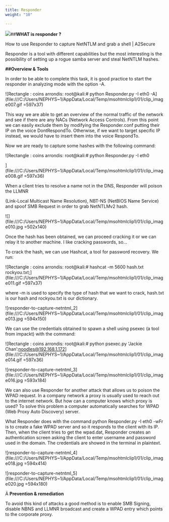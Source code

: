```yaml
---
title: Responder
weight: "10"

---
```


![](/uploads/skull.png)##**WHAT is responder ?**

How to use Responder to capture NetNTLM and grab a shell | A2Secure

Responder is a tool with different capabilities but the most interesting is the possibility of setting up a rogue samba server and steal NetNTLM hashes.

**##Overview & Tools**

In order to be able to complete this task, it is good practice to start the responder in analyzing mode with the option -A.

!\[Rectangle : coins arrondis: root@kali:# python Responder.py -I eth0 -A\](file:///C:/Users/NEPHYS\~1/AppData/Local/Temp/msohtmlclip1/01/clip_image007.gif =597x37)

This way we are able to get an overview of the normal traffic of the network and see if there are any NACs (Network Access Controls). From this point we can easily exclude them by modifying the Responder.conf putting their IP on the voice DontRespondTo. Otherwise, if we want to target specific IP instead, we would have to insert them into the voice RespondTo.

Now we are ready to capture some hashes with the following command:

!\[Rectangle : coins arrondis: root@kali:# python Responder.py -I eth0

\](file:///C:/Users/NEPHYS\~1/AppData/Local/Temp/msohtmlclip1/01/clip_image008.gif =597x36)

When a client tries to resolve a name not in the DNS, Responder will poison the LLMNR

(Link-Local Multicast Name Resolution), NBT-NS (NetBIOS Name Service) and spoof SMB Request in order to grab NetNTLMv2 hash.

!\[\](file:///C:/Users/NEPHYS\~1/AppData/Local/Temp/msohtmlclip1/01/clip_image010.jpg =502x140)

Once the hash has been obtained, we can proceed cracking it or we can relay it to another machine. I like cracking passwords, so…

To crack the hash, we can use Hashcat, a tool for password recovery. We run:

!\[Rectangle : coins arrondis: root@kali:# hashcat -m 5600 hash.txt rockyou.txt;\](file:///C:/Users/NEPHYS\~1/AppData/Local/Temp/msohtmlclip1/01/clip_image011.gif =597x37)

where -m is used to specify the type of hash that we want to crack, hash.txt is our hash and rockyou.txt is our dictionary.

!\[responder-to-capture-netntml_2\](file:///C:/Users/NEPHYS\~1/AppData/Local/Temp/msohtmlclip1/01/clip_image013.jpg =594x150)

We can use the credentials obtained to spawn a shell using psexec (a tool from impackt) with the command:

!\[Rectangle : coins arrondis: root@kali:# python psexec.py ‘Jackie Chan’:noodles@192.168.1.172\](file:///C:/Users/NEPHYS\~1/AppData/Local/Temp/msohtmlclip1/01/clip_image014.gif =597x36)

!\[responder-to-capture-netntml_3\](file:///C:/Users/NEPHYS\~1/AppData/Local/Temp/msohtmlclip1/01/clip_image016.jpg =593x184)

We can also use Responder for another attack that allows us to poison the WPAD request. In a company network a proxy is usually used to reach out to the internet network. But how can a computer knows which proxy is used? To solve this problem a computer automatically searches for WPAD (Web Proxy Auto Discovery) server.

What Responder does with the command python Responder.py -I eth0 -wFr is to create a fake WPAD server and so it responds to the client with its IP. Then, when the client tries to get the wpad.dat, Responder creates an authentication screen asking the client to enter username and password used in the domain. The credentials are showed in the terminal in plaintext.

!\[responder-to-capture-netntml_4\](file:///C:/Users/NEPHYS\~1/AppData/Local/Temp/msohtmlclip1/01/clip_image018.jpg =594x414)

!\[responder-to-capture-netntml_5\](file:///C:/Users/NEPHYS\~1/AppData/Local/Temp/msohtmlclip1/01/clip_image020.jpg =594x180)

Ä **Prevention & remediation**

To avoid this kind of attacks a good method is to enable SMB Signing, disable NBNS and LLMNR broadcast and create a WPAD entry which points to the corporate proxy.